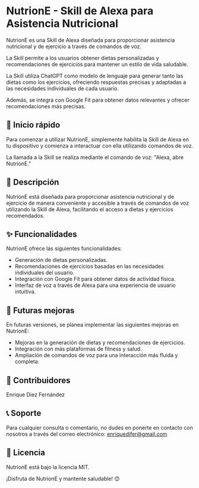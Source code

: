 # NutrionE - Skill de Alexa para Asistencia Nutricional
NutrionE es una Skill de Alexa diseñada para proporcionar asistencia nutricional y de ejercicio a través de comandos de voz.

La Skill permite a los usuarios obtener dietas personalizadas y recomendaciones de ejercicios para mantener un estilo de vida saludable.

La Skill utiliza ChatGPT como modelo de lenguaje para generar tanto las dietas como los ejercicios, ofreciendo respuestas precisas y adaptadas a las necesidades individuales de cada usuario.

Además, se integra con Google Fit para obtener datos relevantes y ofrecer recomendaciones más precisas.

## 🚀 Inicio rápido
Para comenzar a utilizar NutrionE, simplemente habilita la Skill de Alexa en tu dispositivo y comienza a interactuar con ella utilizando comandos de voz.

La llamada a la Skill se realiza mediante el comando de voz: "Alexa, abre NutrionE."

## 📖 Descripción
NutrionE está diseñada para proporcionar asistencia nutricional y de ejercicio de manera conveniente y accesible a través de comandos de voz utilizando la Skill de Alexa, facilitando el acceso a dietas y ejercicios recomendados.

## ✨ Funcionalidades
NutrionE ofrece las siguientes funcionalidades:

- Generación de dietas personalizadas.
- Recomendaciones de ejercicios basadas en las necesidades individuales del usuario.
- Integración con Google Fit para obtener datos de actividad física.
- Interfaz de voz a través de Alexa para una experiencia de usuario intuitiva.

## 🚧 Futuras mejoras
En futuras versiones, se planea implementar las siguientes mejoras en NutrionE:

- Mejoras en la generación de dietas y recomendaciones de ejercicios.
- Integración con más plataformas de fitness y salud.
- Ampliación de comandos de voz para una interacción más fluida y completa.

## 🤝 Contribuidores
Enrique Diez Fernández

## 📞 Soporte
Para cualquier consulta o comentario, no dudes en ponerte en contacto con nosotros a través del correo electrónico: enriquedifer@gmail.com

## 📄 Licencia
NutrionE está bajo la licencia MIT.

¡Disfruta de NutrionE y mantente saludable! 😊
